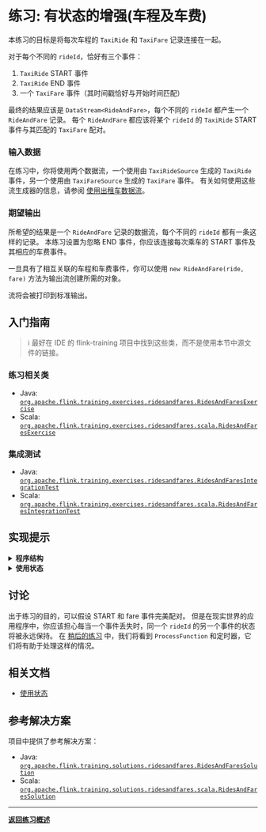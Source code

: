 <!--
Licensed to the Apache Software Foundation (ASF) under one
or more contributor license agreements.  See the NOTICE file
distributed with this work for additional information
regarding copyright ownership.  The ASF licenses this file
to you under the Apache License, Version 2.0 (the
"License"); you may not use this file except in compliance
with the License.  You may obtain a copy of the License at

  http://www.apache.org/licenses/LICENSE-2.0

Unless required by applicable law or agreed to in writing,
software distributed under the License is distributed on an
"AS IS" BASIS, WITHOUT WARRANTIES OR CONDITIONS OF ANY
KIND, either express or implied.  See the License for the
specific language governing permissions and limitations
under the License.
-->

# 练习: 有状态的增强(车程及车费)

本练习的目标是将每次车程的 `TaxiRide` 和 `TaxiFare` 记录连接在一起。

对于每个不同的 `rideId`，恰好有三个事件：

1. `TaxiRide` START 事件
1. `TaxiRide` END 事件
1. 一个 `TaxiFare` 事件（其时间戳恰好与开始时间匹配）

最终的结果应该是 `DataStream<RideAndFare>`，每个不同的 `rideId` 都产生一个 `RideAndFare` 记录。 
每个 `RideAndFare` 都应该将某个 `rideId` 的 `TaxiRide` START 事件与其匹配的 `TaxiFare` 配对。

### 输入数据

在练习中，你将使用两个数据流，一个使用由 `TaxiRideSource` 生成的 `TaxiRide` 事件，另一个使用由 `TaxiFareSource` 生成的 `TaxiFare` 事件。
有关如何使用这些流生成器的信息，请参阅 [使用出租车数据流](../README_zh.md#using-the-taxi-data-streams)。

### 期望输出

所希望的结果是一个 `RideAndFare` 记录的数据流，每个不同的 `rideId` 都有一条这样的记录。 
本练习设置为忽略 END 事件，你应该连接每次乘车的 START 事件及其相应的车费事件。

一旦具有了相互关联的车程和车费事件，你可以使用 `new RideAndFare(ride, fare)` 方法为输出流创建所需的对象。

流将会被打印到标准输出。

## 入门指南

> :information_source: 最好在 IDE 的 flink-training 项目中找到这些类，而不是使用本节中源文件的链接。

### 练习相关类

- Java:  [`org.apache.flink.training.exercises.ridesandfares.RidesAndFaresExercise`](src/main/java/org/apache/flink/training/exercises/ridesandfares/RidesAndFaresExercise.java)
- Scala: [`org.apache.flink.training.exercises.ridesandfares.scala.RidesAndFaresExercise`](src/main/scala/org/apache/flink/training/exercises/ridesandfares/scala/RidesAndFaresExercise.scala)

### 集成测试

- Java:  [`org.apache.flink.training.exercises.ridesandfares.RidesAndFaresIntegrationTest`](src/test/java/org/apache/flink/training/exercises/ridesandfares/RidesAndFaresIntegrationTest.java)
- Scala: [`org.apache.flink.training.exercises.ridesandfares.scala.RidesAndFaresIntegrationTest`](src/test/scala/org/apache/flink/training/exercises/ridesandfares/scala/RidesAndFaresIntegrationTest.scala)

## 实现提示

<details>
<summary><strong>程序结构</strong></summary>

可以使用 `RichCoFlatMap` 来实现连接操作。请注意，你无法控制每个 rideId 的车程和车费记录的到达顺序，因此需要存储其中一个事件，直到与其匹配的另一事件到达。
此时你可以创建并发出 `RideAndFare` 以将两条记录连接在一起。
</details>

<details>
<summary><strong>使用状态</strong></summary>

应该使用由 Flink 管理的、按键值分割(keyed)的状态来缓冲想要暂时保存的数据，直到匹配事件到达，并确保在不再需要时清除该状态。
</details>

## 讨论

出于练习的目的，可以假设 START 和 fare 事件完美配对。
但是在现实世界的应用程序中，你应该担心每当一个事件丢失时，同一个 `rideId` 的另一个事件的状态将被永远保持。 
在 [稍后的练习](../long-ride-alerts/README_zh.md) 中，我们将看到 `ProcessFunction` 和定时器，它们将有助于处理这样的情况。

## 相关文档

- [使用状态](https://nightlies.apache.org/flink/flink-docs-stable/zh/docs/dev/datastream/fault-tolerance/state)

## 参考解决方案

项目中提供了参考解决方案：

- Java:  [`org.apache.flink.training.solutions.ridesandfares.RidesAndFaresSolution`](src/solution/java/org/apache/flink/training/solutions/ridesandfares/RidesAndFaresSolution.java)
- Scala: [`org.apache.flink.training.solutions.ridesandfares.scala.RidesAndFaresSolution`](src/solution/scala/org/apache/flink/training/solutions/ridesandfares/scala/RidesAndFaresSolution.scala)

-----

[**返回练习概述**](../README_zh.md#lab-exercises)

